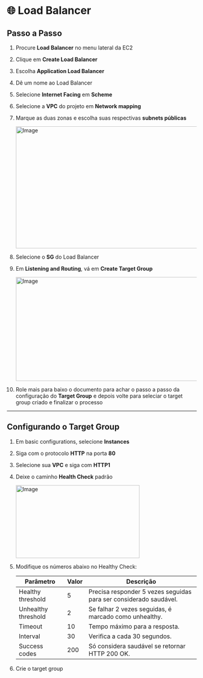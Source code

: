 # 🌐 Load Balancer

## Passo a Passo

1. Procure **Load Balancer** no menu lateral da EC2
   
2. Clique em **Create Load Balancer**

3. Escolha **Application Load Balancer**  

4. Dê um nome ao Load Balancer  

5. Selecione **Internet Facing** em **Scheme**

6. Selecione a **VPC** do projeto em **Network mapping**

7. Marque as duas zonas e escolha suas respectivas **subnets públicas**  

   <img width="631" height="323" alt="Image" src="https://github.com/user-attachments/assets/6c27af9d-c69c-4c0e-b0af-0f151fe29d2a" />


8. Selecione o **SG** do Load Balancer  

9. Em **Listening and Routing**, vá em **Create Target Group**  

   <img width="517" height="275" alt="Image" src="https://github.com/user-attachments/assets/5b760191-6ddf-4ee4-88b1-78bb926f3369" />


10. Role mais para baixo o documento para achar o passo a passo da configuração do **Target Group** e depois volte para seleciar o target group criado e finalizar o processo

---

## Configurando o Target Group

1. Em basic configurations, selecione **Instances**  

2. Siga com o protocolo **HTTP** na porta **80**  

3. Selecione sua **VPC** e siga com **HTTP1**

4. Deixe o caminho **Health Check** padrão  

   <img width="328" height="193" alt="Image" src="https://github.com/user-attachments/assets/8f769425-d3bb-4363-b576-717ac66ce2b0" />


5. Modifique os números abaixo no Healthy Check:

   | Parâmetro             | Valor      | Descrição                                                   |
   |-----------------------|-----------|-------------------------------------------------------------|
   | Healthy threshold     | 5         | Precisa responder 5 vezes seguidas para ser considerado saudável. |
   | Unhealthy threshold   | 2         | Se falhar 2 vezes seguidas, é marcado como unhealthy.      |
   | Timeout               | 10        | Tempo máximo para a resposta.                               |
   | Interval              | 30        | Verifica a cada 30 segundos.                                |
   | Success codes         | 200       | Só considera saudável se retornar HTTP 200 OK.             |


 
6. Crie o target group
































